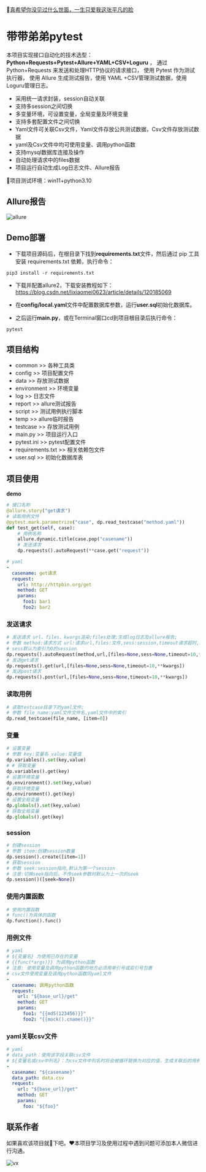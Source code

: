 :link:[真希望你没见过什么世面，一生只爱我这张平凡的脸](https://music.163.com/#/song?id=1963720173)
# 带带弟弟pytest

本项目实现接口自动化的技术选型：**Python+Requests+Pytest+Allure+YAML+CSV+Loguru** ，
通过 Python+Requests 来发送和处理HTTP协议的请求接口， 使用 Pytest 作为测试执行器，
使用 Allure 生成测试报告，使用 YAML +CSV管理测试数据，使用Loguru管理日志。

- 采用统一请求封装，session自动关联
- 支持多session之间切换
- 多变量环境，可设置变量，全局变量及环境变量
- 支持多套配置文件之间切换
- Yaml文件可关联Csv文件，Yaml文件存放公共测试数据，Csv文件存放测试数据
- yaml及Csv文件中均可使用变量、调用python函数
- 支持mysql数据库连接及操作
- 自动处理请求中的files数据
- 项目运行自动生成Log日志文件、Allure报告

:loudspeaker:项目测试环境：win11+python3.10

## Allure报告

![allure](img/allure.png)

## Demo部署

- 下载项目源码后，在根目录下找到**requirements.txt**文件，然后通过 pip 工具安装 requirements.txt 依赖，执行命令：

```shell
pip3 install -r requirements.txt
```
- 下载并配置allure2，下载安装教程如下：https://blog.csdn.net/lixiaomei0623/article/details/120185069

- 在**config/local.yaml**文件中配置数据库参数，运行**user.sql**初始化数据库。

- 之后运行**main.py**，或在Terminal窗口cd到项目根目录后执行命令：

```shell
pytest
```

## 项目结构

- common >> 各种工具类
- config >> 项目配置文件
- data >> 存放测试数据
- environment >> 环境变量
- log >> 日志文件
- report >> allure测试报告
- script >> 测试用例执行脚本
- temp >> allure临时报告
- testcase >> 存放测试用例
- main.py >> 项目运行入口
- pytest.ini >> pytest配置文件
- requirements.txt >> 相关依赖包文件
- user.sql >> 初始化数据库表

## 项目使用

**demo**

```python
# 接口名称
@allure.story("get请求")
# 读取用例文件
@pytest.mark.parametrize("case", dp.read_testcase("method.yaml"))
def test_get(self, case):
    # 用例名称
    allure.dynamic.title(case.pop("casename"))
    # 发送请求
    dp.requests().autoRequest(**case.get("request"))
```

```yaml
# yaml
-
  casename: get请求
  request:
    url: http://httpbin.org/get
    method: GET
    params:
      foo1: bar1
      foo2: bar2
```

### 发送请求

```python
# 发送请求 url、files、kwargs渲染;files处理;生成log日志及allure报告;
# 参数 method:请求方式 url:请求url,files:文件,sess:session,timeout请求超时,kwargs其它参数;
# sess默认为索引为0的session
dp.requests().autoRequest(method,url,[files=None,sess=None,timeout=10,**kwargs])
# 发送get请求
dp.requests().get(url,[files=None,sess=None,timeout=10,**kwargs])
# 发送post请求
dp.requests().post(url,[files=None,sess=None,timeout=10,**kwargs])
```

### 读取用例

```python
# 读取testcase目录下的yaml文件;
# 参数 file_name:yaml文件文件名,yaml文件中的索引
dp.read_testcase(file_name, [item=0])
```

### 变量

```python
# 设置变量
# 参数 key:变量名 value:变量值
dp.variables().set(key,value)
# # 获取变量
dp.variables().get(key)
# 设置环境变量
dp.environment().set(key,value)
# 获取环境变量
dp.environment().get(key)
# 设置全局变量
dp.globals().set(key,value)
# 获取全局变量
dp.globals().get(key)
```

### session

```python
# 创建session
# 参数 item:创建session数量
dp.session().create([item=1])
# 获取session
# 参数 seek:session指向,默认为第一个session
# 注意:切换seek指向后，不传seek参数时默认为上一次的seek
dp.session()([seek=None])
```

### 使用内置函数

```python
# 使用内置函数
# func()为具体的函数
dp.function().func()
```

### 用例文件

```yaml
# yaml
# ${变量名} 为使用已存在的变量
# {{func(*args)}} 为调用python函数
# 注意: 使用变量及调用python函数的地方必须用单引号或双引号包裹
# csv文件使用变量及调用python函数同yaml文件
-
  casename: 调用python函数
  request:
    url: "${base_url}/get"
    method: GET
    params:
      foo1: "{{md5(123456)}}"
      foo2: "{{mock().cname()}}"
```

### yaml关联csv文件

```yaml
# yaml
# data_path：使用该字段关联csv文件
# ${变量名或csv中列名}：为csv文件中列名时将会被循环替换为对应的值，生成关联后的用例集
-
  casename: "${casename}"
  data_path: data.csv
  request:
    url: "${base_url}/get"
    method: GET
    params:
      foo: "${foo}"
```

## 联系作者

如果喜欢该项目就:star2:下吧。:heart:本项目学习及使用过程中遇到问题可添加本人微信进行沟通。

![vx](img/vx.jpg)